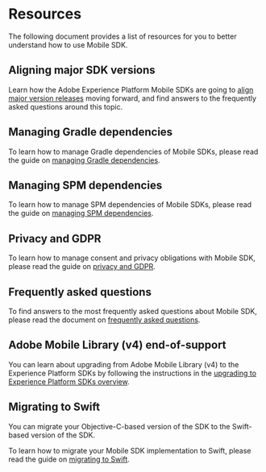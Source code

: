 # Resources

The following document provides a list of resources for you to better understand how to use Mobile SDK.

## Aligning major SDK versions

Learn how the Adobe Experience Platform Mobile SDKs are going to [align major version releases](major-version-alignment.md) moving forward, and find answers to the frequently asked questions around this topic.

## Managing Gradle dependencies

To learn how to manage Gradle dependencies of Mobile SDKs, please read the guide on [managing Gradle dependencies](manage-gradle-dependencies.md).

## Managing SPM dependencies

To learn how to manage SPM dependencies of Mobile SDKs, please read the guide on [managing SPM dependencies](manage-spm-dependencies.md).

## Privacy and GDPR

To learn how to manage consent and privacy obligations with Mobile SDK, please read the guide on [privacy and GDPR](privacy-and-gdpr.md).

## Frequently asked questions

To find answers to the most frequently asked questions about Mobile SDK, please read the document on [frequently asked questions](faq.md).

## Adobe Mobile Library (v4) end-of-support

You can learn about upgrading from Adobe Mobile Library (v4) to the Experience Platform SDKs by following the instructions in the [upgrading to Experience Platform SDKs overview](./upgrade-platform-sdks/index.md).

## Migrating to Swift

You can migrate your Objective-C-based version of the SDK to the Swift-based version of the SDK.

To learn how to migrate your Mobile SDK implementation to Swift, please read the guide on [migrating to Swift](https://developer.adobe.com/client-sdks/previous-versions/documentation/migrate-to-swift/).
